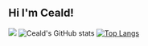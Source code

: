 ## Hi I'm Ceald!

![](https://media0.giphy.com/media/v1.Y2lkPTc5MGI3NjExc2N6cTMzcHc2Z2Z5cmE1ajQ3eXpqZGhkZTN6ZzJndG5pbm8zeDJjZCZlcD12MV9pbnRlcm5hbF9naWZfYnlfaWQmY3Q9Zw/PApUlVfEFmZAQ/giphy.gif)
![Ceald's GitHub stats](https://github-readme-stats.vercel.app/api?username=ceald1&show_icons=true&theme=radical)
[![Top Langs](https://github-readme-stats.vercel.app/api/top-langs/?username=ceald1&theme=radical&show_icons=true)](https://github.com/anuraghazra/github-readme-stats)
